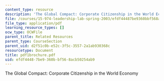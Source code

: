 ```yaml
---
content_type: resource
description: 'The Global Compact: Corporate Citizenship in the World Economy'
file: /courses/15-974-leadership-lab-spring-2003/efdf44487be9360bbf568acb50254ab9_pdf1brochure.pdf
file_type: application/pdf
learning_resource_types: []
ocw_type: OCWFile
parent_title: Related Resources
parent_type: CourseSection
parent_uid: d2f51c0b-e52c-3f5c-3557-2a1ab930368c
resourcetype: Document
title: pdf1brochure.pdf
uid: efdf4448-7be9-360b-bf56-8acb50254ab9
---
```

The Global Compact: Corporate Citizenship in the World Economy

